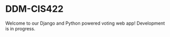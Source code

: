 DDM-CIS422
==========

Welcome to our Django and Python powered voting web app! Development is in progress.